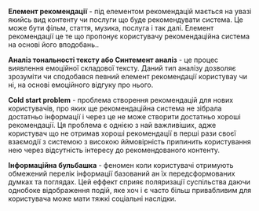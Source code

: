 **Елемент рекомендації** - під елементом рекомендацій мається на увазі якийсь вид контенту чи послуги що буде рекомендувати система. Це може бути фільм, стаття, музика, послуга і так далі. Елемент рекомендації це те що пропонує користувачу рекомендаційна система на основі його вподобань..

**Аналіз тональності тексту або Синтемент аналіз** - це процес виявлення емоційної складової тексту. Даний тип аналізу дозволяє зрозуміти чи сподобався певний елемент рекомендації користувау чи ні, на основі емоційного відгуку про нього.

**Cold start problem** - проблема створення рекомендацій для нових користувачів, про яких ще рекомендаційна система не зібрала достатньо інформації і через це не може створити достатньо хороші рекомендації. Ця проблема є однією з най важливіших, адже користувач що не отримав хороші рекомендації в перші рази своєї взаємодії з системою з високою йймовірність припинить користування нею через відсутність інтересу до рекомендованого контенту. 

**Інформаційна бульбашка** - феномен коли користувачі отримують обмежений перелік інформації базований ан їх передсформованих думках та поглядах. Цей еффект сприяє поляризації суспільства даючи однобоке відображення подій, яке хоч і є часто більш привабливим для користувача може мати тяжкі соціальні наслідки.
